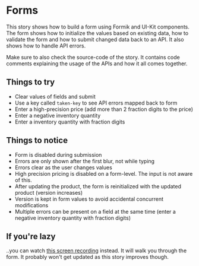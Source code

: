 # Forms

This story shows how to build a form using Formik and UI-Kit components. The form shows how to initialize the values based on existing data, how to validate the form and how to submit changed data back to an API. It also shows how to handle API errors.

Make sure to also check the source-code of the story. It contains code comments explaining the usage of the APIs and how it all comes together.

## Things to try

- Clear values of fields and submit
- Use a key called `taken-key` to see API errors mapped back to form
- Enter a high-precision price (add more than 2 fraction digits to the price)
- Enter a negative inventory quantity
- Enter a inventory quantity with fraction digits

## Things to notice

- Form is disabled during submission
- Errors are only shown after the first blur, not while typing
- Errors clear as the user changes values
- High precision pricing is disabled on a form-level. The input is not aware of this.
- After updating the product, the form is reinitialized with the updated product (version increases)
- Version is kept in form values to avoid accidental concurrent modifications
- Multiple errors can be present on a field at the same time (enter a negative inventory quantity with fraction digits)

## If you're lazy

..you can watch [this screen recording](https://user-images.githubusercontent.com/1765075/42410286-9b1b3322-81e7-11e8-8332-38fa3142f7b8.gif) instead. It will walk you through the form. It probably won't get updated as this story improves though.
